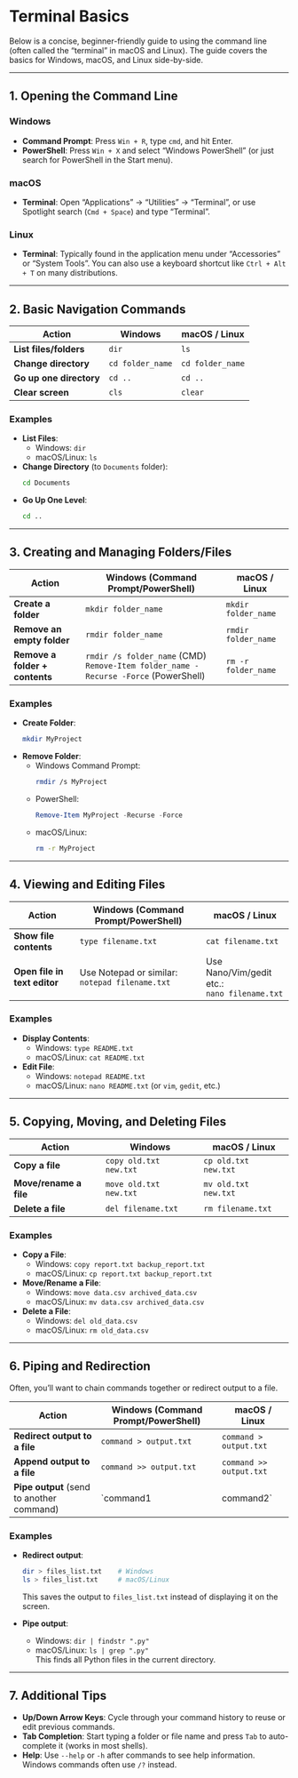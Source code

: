 # Terminal Basics
Below is a concise, beginner-friendly guide to using the command line (often called the “terminal” in macOS and Linux). The guide covers the basics for Windows, macOS, and Linux side-by-side.

---

## 1. Opening the Command Line

### Windows
- **Command Prompt**: Press `Win + R`, type `cmd`, and hit Enter.  
- **PowerShell**: Press `Win + X` and select “Windows PowerShell” (or just search for PowerShell in the Start menu).

### macOS
- **Terminal**: Open “Applications” → “Utilities” → “Terminal”, or use Spotlight search (`Cmd + Space`) and type “Terminal”.

### Linux
- **Terminal**: Typically found in the application menu under “Accessories” or “System Tools”. You can also use a keyboard shortcut like `Ctrl + Alt + T` on many distributions.

---

## 2. Basic Navigation Commands

| Action                  | Windows              | macOS / Linux  |
|-------------------------|----------------------|----------------|
| **List files/folders** | `dir`               | `ls`           |
| **Change directory**   | `cd folder_name`    | `cd folder_name` |
| **Go up one directory**| `cd ..`             | `cd ..`        |
| **Clear screen**       | `cls`               | `clear`        |

### Examples
- **List Files**:  
  - Windows: `dir`  
  - macOS/Linux: `ls`  
- **Change Directory** (to `Documents` folder):  
  ```bash
  cd Documents
  ```
- **Go Up One Level**:  
  ```bash
  cd ..
  ```

---

## 3. Creating and Managing Folders/Files

| Action                         | Windows (Command Prompt/PowerShell) | macOS / Linux  |
|--------------------------------|-------------------------------------|----------------|
| **Create a folder**            | `mkdir folder_name`                 | `mkdir folder_name` |
| **Remove an empty folder**     | `rmdir folder_name`                 | `rmdir folder_name` |
| **Remove a folder + contents** | `rmdir /s folder_name` (CMD) <br> `Remove-Item folder_name -Recurse -Force` (PowerShell) | `rm -r folder_name` |

### Examples
- **Create Folder**:  
  ```bash
  mkdir MyProject
  ```
- **Remove Folder**:  
  - Windows Command Prompt:
    ```bash
    rmdir /s MyProject
    ```
  - PowerShell:
    ```powershell
    Remove-Item MyProject -Recurse -Force
    ```
  - macOS/Linux:
    ```bash
    rm -r MyProject
    ```

---

## 4. Viewing and Editing Files

| Action                           | Windows (Command Prompt/PowerShell) | macOS / Linux              |
|----------------------------------|-------------------------------------|----------------------------|
| **Show file contents**           | `type filename.txt`                 | `cat filename.txt`         |
| **Open file in text editor**     | Use Notepad or similar: <br> `notepad filename.txt` | Use Nano/Vim/gedit etc.: <br> `nano filename.txt` |

### Examples
- **Display Contents**:
  - Windows: `type README.txt`
  - macOS/Linux: `cat README.txt`
- **Edit File**:
  - Windows: `notepad README.txt`
  - macOS/Linux: `nano README.txt` (or `vim`, `gedit`, etc.)

---

## 5. Copying, Moving, and Deleting Files

| Action                       | Windows                  | macOS / Linux  |
|------------------------------|--------------------------|----------------|
| **Copy a file**             | `copy old.txt new.txt`   | `cp old.txt new.txt`   |
| **Move/rename a file**      | `move old.txt new.txt`   | `mv old.txt new.txt`   |
| **Delete a file**           | `del filename.txt`       | `rm filename.txt`      |

### Examples
- **Copy a File**:  
  - Windows: `copy report.txt backup_report.txt`
  - macOS/Linux: `cp report.txt backup_report.txt`
- **Move/Rename a File**:  
  - Windows: `move data.csv archived_data.csv`
  - macOS/Linux: `mv data.csv archived_data.csv`
- **Delete a File**:  
  - Windows: `del old_data.csv`
  - macOS/Linux: `rm old_data.csv`

---

## 6. Piping and Redirection

Often, you’ll want to chain commands together or redirect output to a file.

| Action                        | Windows (Command Prompt/PowerShell) | macOS / Linux    |
|-------------------------------|--------------------------------------|------------------|
| **Redirect output to a file** | `command > output.txt`              | `command > output.txt` |
| **Append output to a file**   | `command >> output.txt`             | `command >> output.txt` |
| **Pipe output** (send to another command) | `command1 | command2` | `command1 \| command2` |

### Examples
- **Redirect output**:  
  ```bash
  dir > files_list.txt    # Windows
  ls > files_list.txt     # macOS/Linux
  ```
  This saves the output to `files_list.txt` instead of displaying it on the screen.
  
- **Pipe output**:  
  - Windows: `dir | findstr ".py"`  
  - macOS/Linux: `ls | grep ".py"`  
  This finds all Python files in the current directory.

---

## 7. Additional Tips

- **Up/Down Arrow Keys**: Cycle through your command history to reuse or edit previous commands.  
- **Tab Completion**: Start typing a folder or file name and press `Tab` to auto-complete it (works in most shells).  
- **Help**: Use `--help` or `-h` after commands to see help information. Windows commands often use `/?` instead.
